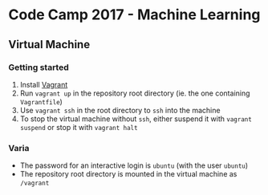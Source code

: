 # Code Camp 2017 - Machine Learning

## Virtual Machine

### Getting started

1. Install [Vagrant](https://www.vagrantup.com/)
1. Run ```vagrant up``` in the repository root directory (ie. the one containing ```Vagrantfile```)
1. Use ```vagrant ssh``` in the root directory to ```ssh``` into the machine
1. To stop the virtual machine without ```ssh```, either suspend it with ```vagrant suspend``` or stop it with ```vagrant halt```


### Varia

* The password for an interactive login is ```ubuntu``` (with the user ```ubuntu```)
* The repository root directory is mounted in the virtual machine as ```/vagrant```
